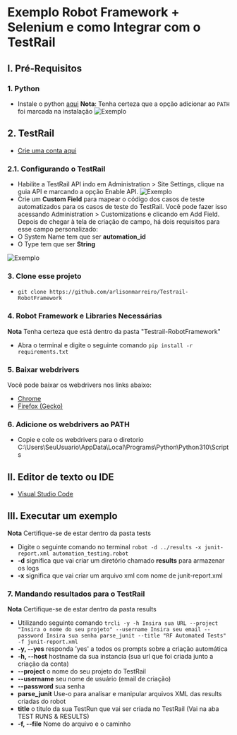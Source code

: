 # Exemplo Robot Framework + Selenium e como Integrar com o TestRail
## I. Pré-Requisitos
### 1. Python
* Instale o python [aqui](https://www.python.org/downloads/)
**Nota**: Tenha certeza que a opção adicionar ao `PATH` foi marcada na instalação
![Exemplo](https://user-images.githubusercontent.com/58189901/193078650-903fad50-8608-4d8e-877b-a8a923765716.png)
## 2. TestRail
* [Crie uma conta aqui](https://secure.gurock.com/customers/testrail/trial?)
### 2.1. Configurando o TestRail
* Habilite a TestRail API indo em Administration > Site Settings, clique na guia API e marcando a opção Enable API.
  ![Exemplo](https://user-images.githubusercontent.com/58189901/193078387-7bdd1e64-dc2b-4cef-b4d7-9cf8141b8967.png)
* Crie um **Custom Field** para mapear o código dos casos de teste automatizados para os casos de teste do TestRail. Você pode fazer isso acessando Administration > Customizations e clicando em Add Field. Depois de chegar à tela de criação de campo, há dois requisitos para esse campo personalizado:
* O System Name tem que ser **automation_id**
* O Type tem que ser **String**

![Exemplo](https://user-images.githubusercontent.com/58189901/193080251-edaabf79-a60e-499d-ad1e-54576ba9fb64.png)
### 3. Clone esse projeto
* `git clone https://github.com/arlisonmarreiro/Testrail-RobotFramework`
### 4. Robot Framework e Libraries Necessárias
**Nota** Tenha certeza que está dentro da pasta "Testrail-RobotFramework"
*  Abra o terminal e digite o seguinte comando `pip install -r requirements.txt`

### 5. Baixar webdrivers
Você pode baixar os webdrivers nos links abaixo:
 * [Chrome](https://sites.google.com/a/chromium.org/chromedriver/downloads](https://sites.google.com/chromium.org/driver/))
 * [Firefox (Gecko)](https://github.com/mozilla/geckodriver/releases)
### 6. Adicione os webdrivers ao PATH
* Copie e cole os webdrivers para o diretorio C:\Users\SeuUsuario\AppData\Local\Programs\Python\Python310\Scripts
## II. Editor de texto ou IDE
* [Visual Studio Code](https://code.visualstudio.com/download)
## III. Executar um exemplo
**Nota** Certifique-se de estar dentro da pasta tests
* Digite o seguinte comando no terminal
`robot -d ../results -x junit-report.xml automation_testing.robot`
* **-d** significa que vai criar um diretório chamado **results** para armazenar os logs
* **-x** significa que vai criar um arquivo xml com nome de junit-report.xml
### 7. Mandando resultados para o TestRail
**Nota** Certifique-se de estar dentro da pasta results
* Utilizando seguinte comando `trcli -y -h Insira sua URL --project "Insira o nome do seu projeto" --username Insira seu email --password Insira sua senha parse_junit --title "RF Automated Tests" -f junit-report.xml`
* **-y, --yes** responda 'yes' a todos os prompts sobre a criação automática
* **-h, --host** hostname da sua instancia (sua url que foi criada junto a criação da conta)
* **--project** o nome do seu projeto do TestRail
* **--username** seu nome de usuário (email de criação)
* **--password** sua senha
* **parse_junit** Use-o para analisar e manipular arquivos XML das results criadas do robot
* **title** o titulo da sua TestRun que vai ser criada no TestRail (Vai na aba TEST RUNS & RESULTS)
* **-f, --file** Nome do arquivo e o caminho






